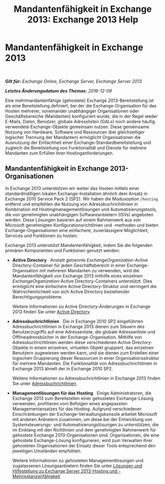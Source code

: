﻿---
title: 'Mandantenfähigkeit in Exchange 2013: Exchange 2013 Help'
TOCTitle: Mandantenfähigkeit in Exchange 2013
ms:assetid: df09257d-dd98-4f59-b830-1818cedda15c
ms:mtpsurl: https://technet.microsoft.com/de-de/library/JJ862352(v=EXCHG.150)
ms:contentKeyID: 50554927
ms.date: 04/24/2018
mtps_version: v=EXCHG.150
ms.translationtype: HT
---

# Mandantenfähigkeit in Exchange 2013

 

_**Gilt für:** Exchange Online, Exchange Server, Exchange Server 2013_

_**Letztes Änderungsdatum des Themas:** 2016-12-09_

Eine mehrmandantenfähige (gehostete) Exchange 2013-Bereitstellung ist als eine Bereitstellung definiert, bei der die Exchange-Organisation für das Hosten mehrerer, voneinander unabhängiger Organisationen oder Geschäftsbereiche (Mandanten) konfiguriert wurde, die in der Regel weder E-Mails, Daten, Benutzer, globale Adresslisten (GALs) noch andere häufig verwendete Exchange-Objekte gemeinsam nutzen. Diese gemeinsame Nutzung von Hardware, Software und Ressourcen (bei gleichzeitiger logischer Trennung der Mandanten) ermöglicht Organisationen die Ausnutzung der Einfachheit einer Exchange-Standardbereitstellung und zugleich die Bereitstellung von Funktionalität und Dienste für mehrere Mandanten zum Erfüllen ihrer Hostinganforderungen.

## Mandantenfähigkeit in Exchange 2013-Organisationen

In Exchange 2013 unterstützen wir weiter das Hosten mittels einer standardmäßigen lokalen Exchange-Installation ähnlich dem Ansatz in Exchange 2010 Service Pack 2 (SP2). Wir haben die Modusoption `/hosting` entfernt und empfehlen die Nutzung von Adressbuchrichtlinien in Kombination mit Hostingmanagementlösungen und Automatisierungstools, die von genehmigten unabhängigen Softwareanbietern (ISVs) angeboten werden. Diese Lösungen basieren auf einem Rahmenwerk aus von Microsoft genehmigten Konfigurationsrichtlinien und -methoden und bieten Exchange-Organisationen eine einfachere, zuverlässigere Möglichkeit, Services und Funktionen zu hosten.

Exchange 2013 unterstützt Mandantenfähigkeit, indem Sie die folgenden primären Komponenten und Funktionen genutzt werden:

  - **Active Directory**   Anstatt getrennte *ExchangeOrganization*-Active Directory-Container für jeden Geschäftsbereich in einer Exchange-Organisation mit mehreren Mandanten zu verwenden, wird die Mandantenfähigkeit von Exchange 2013 mithilfe eines einzelnen *ExchangeOrganization*-Active Directory-Containers unterstützt. Dies ermöglicht eine einfachere Active Directory-Struktur und verringert die Wahrscheinlichkeit von sich Active Directory beziehender Berechtigungsprobleme.
    
    Weitere Informationen zu Active Directory-Änderungen in Exchange 2013 finden Sie unter [Active Directory](active-directory-exchange-2013-help.md).

  - **Adressbuchrichtlinien**   Die in Exchange 2010 SP2 eingeführten Adressbuchrichtlinien in Exchange 2013 dienen zum Steuern des Benutzerzugriffs auf eine Adressenliste, die globale Adressenliste und Offlineadressbücher in der Exchange-Organisation. Mithilfe von Adressbuchrichtlinien werden diese verschiedenen Active Directory-Objekte in einem einzelnen, virtuellen Objekt gruppiert, das einzelnen Benutzern zugewiesen werden kann, und sie dienen zum Erstellen einer logischen Gruppierung dieser Ressourcen in einer Organisationsstruktur für mehrere Mandanten. Die Funktionalität von Adressbuchrichtlinien in Exchange 2013 ähnelt der in Exchange 2010 SP2.
    
    Weitere Informationen zu Adressbuchrichtlinien in Exchange 2013 finden Sie unter [Adressbuchrichtlinien](address-book-policies-exchange-2013-help.md).

  - **Managementlösungen für das Hosting**   Einige Administratoren, die Exchange 2013 zum Bereitstellen einer gehosteten Exchange-Lösung verwenden, profitieren vom Befolgen eines angepassten Managementansatzes für das Hosting. Aufgrund verschiedener Einschränkungen der Exchange-Verwaltungskonsole arbeitet Microsoft mit anderen Anbietern zusammen, um diese bei der Entwicklung von Systemsteuerungs- und Automatisierungslösungen zu unterstützen, die im Einklang mit den Richtlinien und dem genehmigten Rahmenwerk für gehostete Exchange 2013-Organisationen sind. Organisationen, die eine gehostete Exchange-Lösung konfigurieren, wird zum Verwalten ihrer gehosteten Organisationen der Einsatz dieser Tools entsprechend den jeweiligen Umständen empfohlen.
    
    Weitere Informationen zu gehosteten Managementlösungen und zugelassenen Lösungsanbietern finden Sie unter [Lösungen und Hilfestellung zu Exchange Server 2013-Hosting und -Mehrinstanzenfähigkeit](https://go.microsoft.com/fwlink/?linkid=275036)

